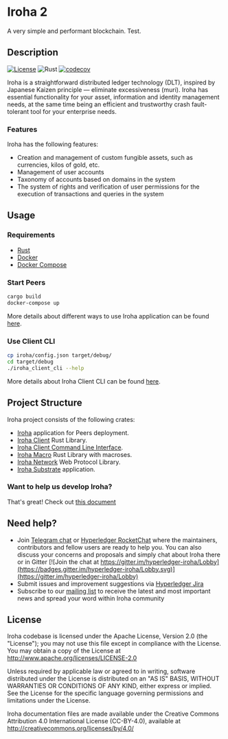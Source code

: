 # Iroha 2

A very simple and performant blockchain. Test.

## Description

[![License](https://img.shields.io/badge/License-Apache%202.0-blue.svg)](https://opensource.org/licenses/Apache-2.0)
![Rust](https://github.com/hyperledger/iroha/workflows/Rust/badge.svg?branch=iroha2-dev)
[![codecov](https://codecov.io/gh/hyperledger/iroha/branch/iroha2-dev/graph/badge.svg)](https://codecov.io/gh/hyperledger/iroha)


Iroha is a straightforward distributed ledger technology (DLT), inspired by Japanese Kaizen principle — eliminate excessiveness (muri). Iroha has essential functionality for your asset, information and identity management needs, at the same time being an efficient and trustworthy crash fault-tolerant tool for your enterprise needs.

### Features

Iroha has the following features:

* Creation and management of custom fungible assets, such as currencies, kilos of gold, etc.
* Management of user accounts
* Taxonomy of accounts based on domains in the system
* The system of rights and verification of user permissions for the execution of transactions and queries in the system

## Usage

### Requirements

* [Rust](https://www.rust-lang.org/learn/get-started)
* [Docker](https://docs.docker.com/get-docker/)
* [Docker Compose](https://docs.docker.com/compose/install/)

### Start Peers

```bash
cargo build
docker-compose up
```

More details about different ways to use Iroha application can be found [here](https://github.com/hyperledger/iroha/blob/iroha2-dev/iroha/README.md#usage).

### Use Client CLI

```bash
cp iroha/config.json target/debug/
cd target/debug
./iroha_client_cli --help
```

More details about Iroha Client CLI can be found [here](https://github.com/hyperledger/iroha/blob/iroha2-dev/iroha_client_cli/README.md).

## Project Structure

Iroha project consists of the following crates:

* [Iroha](https://github.com/hyperledger/iroha/blob/iroha2-dev/iroha/README.md) application for Peers deployment.
* [Iroha Client](https://github.com/hyperledger/iroha/blob/iroha2-dev/iroha_client/README.md) Rust Library.
* [Iroha Client Command Line Interface](https://github.com/hyperledger/iroha/blob/iroha2-dev/iroha_client_cli/README.md).
* [Iroha Macro](https://github.com/hyperledger/iroha/blob/iroha2-dev/iroha_macro/README.md) Rust Library with macroses.
* [Iroha Network](https://github.com/hyperledger/iroha/blob/iroha2-dev/iroha_network/README.md) Web Protocol Library.
* [Iroha Substrate](https://github.com/hyperledger/iroha/blob/iroha2-dev/iroha_substrate/README.md) application.

### Want to help us develop Iroha?

That's great! 
Check out [this document](https://github.com/hyperledger/iroha/blob/iroha2-dev/CONTRIBUTING.md)

## Need help?

* Join [Telegram chat](https://t.me/hyperledgeriroha) or [Hyperledger RocketChat](https://chat.hyperledger.org/channel/iroha) where the maintainers, contributors and fellow users are ready to help you. 
You can also discuss your concerns and proposals and simply chat about Iroha there or in Gitter [![Join the chat at https://gitter.im/hyperledger-iroha/Lobby](https://badges.gitter.im/hyperledger-iroha/Lobby.svg)](https://gitter.im/hyperledger-iroha/Lobby)
* Submit issues and improvement suggestions via [Hyperledger Jira](https://jira.hyperledger.org/secure/CreateIssue!default.jspa) 
* Subscribe to our [mailing list](https://lists.hyperledger.org/g/iroha) to receive the latest and most important news and spread your word within Iroha community

## License

Iroha codebase is licensed under the Apache License,
Version 2.0 (the "License"); you may not use this file except
in compliance with the License. You may obtain a copy of the
License at http://www.apache.org/licenses/LICENSE-2.0

Unless required by applicable law or agreed to in writing, software
distributed under the License is distributed on an "AS IS" BASIS,
WITHOUT WARRANTIES OR CONDITIONS OF ANY KIND, either express or implied.
See the License for the specific language governing permissions and
limitations under the License.

Iroha documentation files are made available under the Creative Commons
Attribution 4.0 International License (CC-BY-4.0), available at
http://creativecommons.org/licenses/by/4.0/
